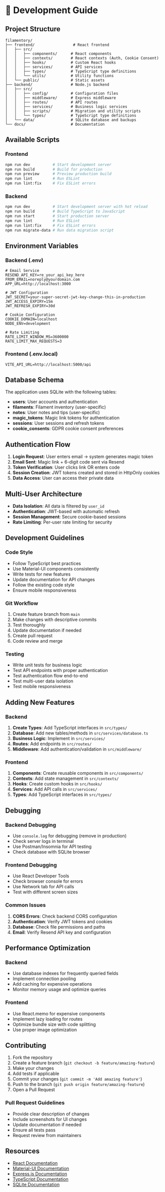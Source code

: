 # 🔧 Development Guide

## Project Structure

```
filamentory/
├── frontend/                 # React frontend
│   ├── src/
│   │   ├── components/      # React components
│   │   ├── contexts/        # React contexts (Auth, Cookie Consent)
│   │   ├── hooks/           # Custom React hooks
│   │   ├── services/        # API services
│   │   ├── types/           # TypeScript type definitions
│   │   └── utils/           # Utility functions
│   └── public/              # Static assets
├── backend/                 # Node.js backend
│   ├── src/
│   │   ├── config/          # Configuration files
│   │   ├── middleware/      # Express middleware
│   │   ├── routes/          # API routes
│   │   ├── services/        # Business logic services
│   │   ├── scripts/         # Migration and utility scripts
│   │   └── types/           # TypeScript type definitions
│   └── data/                # SQLite database and backups
└── docs/                    # Documentation
```

## Available Scripts

### Frontend
```bash
npm run dev          # Start development server
npm run build        # Build for production
npm run preview      # Preview production build
npm run lint         # Run ESLint
npm run lint:fix     # Fix ESLint errors
```

### Backend
```bash
npm run dev          # Start development server with hot reload
npm run build        # Build TypeScript to JavaScript
npm run start        # Start production server
npm run lint         # Run ESLint
npm run lint:fix     # Fix ESLint errors
npm run migrate-data # Run data migration script
```

## Environment Variables

### Backend (.env)
```env
# Email Service
RESEND_API_KEY=re_your_api_key_here
FROM_EMAIL=noreply@yourdomain.com
APP_URL=http://localhost:3000

# JWT Configuration
JWT_SECRET=your-super-secret-jwt-key-change-this-in-production
JWT_ACCESS_EXPIRY=15m
JWT_REFRESH_EXPIRY=30d

# Cookie Configuration
COOKIE_DOMAIN=localhost
NODE_ENV=development

# Rate Limiting
RATE_LIMIT_WINDOW_MS=3600000
RATE_LIMIT_MAX_REQUESTS=3
```

### Frontend (.env.local)
```env
VITE_API_URL=http://localhost:5000/api
```

## Database Schema

The application uses SQLite with the following tables:

- **users**: User accounts and authentication
- **filaments**: Filament inventory (user-specific)
- **notes**: User notes and tips (user-specific)
- **magic_tokens**: Magic link tokens for authentication
- **sessions**: User sessions and refresh tokens
- **cookie_consents**: GDPR cookie consent preferences

## Authentication Flow

1. **Login Request**: User enters email → system generates magic token
2. **Email Sent**: Magic link + 6-digit code sent via Resend
3. **Token Verification**: User clicks link OR enters code
4. **Session Creation**: JWT tokens created and stored in HttpOnly cookies
5. **Data Access**: User can access their private data

## Multi-User Architecture

- **Data Isolation**: All data is filtered by `user_id`
- **Authentication**: JWT-based with automatic refresh
- **Session Management**: Secure cookie-based sessions
- **Rate Limiting**: Per-user rate limiting for security

## Development Guidelines

### Code Style
- Follow TypeScript best practices
- Use Material-UI components consistently
- Write tests for new features
- Update documentation for API changes
- Follow the existing code style
- Ensure mobile responsiveness

### Git Workflow
1. Create feature branch from `main`
2. Make changes with descriptive commits
3. Test thoroughly
4. Update documentation if needed
5. Create pull request
6. Code review and merge

### Testing
- Write unit tests for business logic
- Test API endpoints with proper authentication
- Test authentication flow end-to-end
- Test multi-user data isolation
- Test mobile responsiveness

## Adding New Features

### Backend
1. **Create Types**: Add TypeScript interfaces in `src/types/`
2. **Database**: Add new tables/methods in `src/services/database.ts`
3. **Business Logic**: Implement in `src/services/`
4. **Routes**: Add endpoints in `src/routes/`
5. **Middleware**: Add authentication/validation in `src/middleware/`

### Frontend
1. **Components**: Create reusable components in `src/components/`
2. **Contexts**: Add state management in `src/contexts/`
3. **Hooks**: Create custom hooks in `src/hooks/`
4. **Services**: Add API calls in `src/services/`
5. **Types**: Add TypeScript interfaces in `src/types/`

## Debugging

### Backend Debugging
- Use `console.log` for debugging (remove in production)
- Check server logs in terminal
- Use Postman/Insomnia for API testing
- Check database with SQLite browser

### Frontend Debugging
- Use React Developer Tools
- Check browser console for errors
- Use Network tab for API calls
- Test with different screen sizes

### Common Issues
1. **CORS Errors**: Check backend CORS configuration
2. **Authentication**: Verify JWT tokens and cookies
3. **Database**: Check file permissions and paths
4. **Email**: Verify Resend API key and configuration

## Performance Optimization

### Backend
- Use database indexes for frequently queried fields
- Implement connection pooling
- Add caching for expensive operations
- Monitor memory usage and optimize queries

### Frontend
- Use React.memo for expensive components
- Implement lazy loading for routes
- Optimize bundle size with code splitting
- Use proper image optimization

## Contributing

1. Fork the repository
2. Create a feature branch (`git checkout -b feature/amazing-feature`)
3. Make your changes
4. Add tests if applicable
5. Commit your changes (`git commit -m 'Add amazing feature'`)
6. Push to the branch (`git push origin feature/amazing-feature`)
7. Open a Pull Request

### Pull Request Guidelines
- Provide clear description of changes
- Include screenshots for UI changes
- Update documentation if needed
- Ensure all tests pass
- Request review from maintainers

## Resources

- [React Documentation](https://reactjs.org/docs)
- [Material-UI Documentation](https://mui.com/)
- [Express.js Documentation](https://expressjs.com/)
- [TypeScript Documentation](https://www.typescriptlang.org/docs)
- [SQLite Documentation](https://www.sqlite.org/docs.html)
